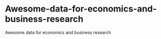 # Awesome-data-for-economics-and-business-research
Awesome data for economics and business research

